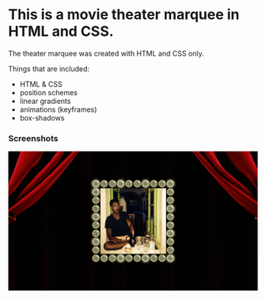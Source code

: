 # This is a movie theater marquee in HTML and CSS.

The theater marquee was created with HTML and CSS only.

Things that are included:
* HTML & CSS
* position schemes
* linear gradients
* animations (keyframes)
* box-shadows

### Screenshots

![Screenshot](https://github.com/KonPed/marquee-css/blob/master/screenshot.png?raw=true)